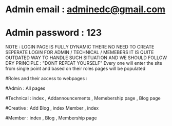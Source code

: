 # Admin email : adminedc@gmail.com
# Admin password : 123

NOTE : LOGIN PAGE IS FULLY DYNAMIC THERE NO NEED TO CREATE SEPERATE LOGIN FOR ADMIN / TECHNICAL / MEMEBERS IT IS QUITE OUTDATED WAY TO HANDLE SUCH SITUATION AND WE SHOULD FOLLOW DRY PRINCIPLE : "DONT REPEAT YOURSELF"
       Every one will enter the site from single point and based on their roles pages will be populated

#Roles and their access to webpages :

#Admin : All pages

#Technical : index , Addannouncements , Memebership page , Blog page

#Creative : Add Blog , index Member , index

#Member : index , Blog , Membership page
